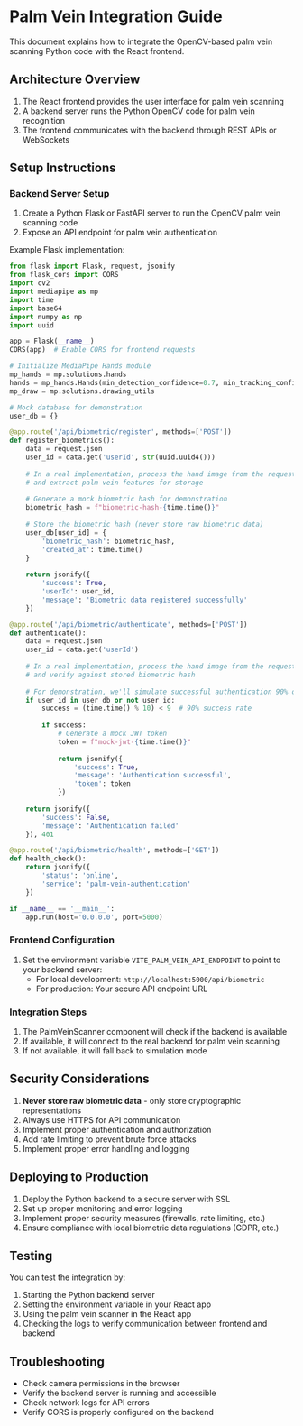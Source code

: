 
# Palm Vein Integration Guide

This document explains how to integrate the OpenCV-based palm vein scanning Python code with the React frontend.

## Architecture Overview

1. The React frontend provides the user interface for palm vein scanning
2. A backend server runs the Python OpenCV code for palm vein recognition
3. The frontend communicates with the backend through REST APIs or WebSockets

## Setup Instructions

### Backend Server Setup

1. Create a Python Flask or FastAPI server to run the OpenCV palm vein scanning code
2. Expose an API endpoint for palm vein authentication

Example Flask implementation:

```python
from flask import Flask, request, jsonify
from flask_cors import CORS
import cv2
import mediapipe as mp
import time
import base64
import numpy as np
import uuid

app = Flask(__name__)
CORS(app)  # Enable CORS for frontend requests

# Initialize MediaPipe Hands module
mp_hands = mp.solutions.hands
hands = mp_hands.Hands(min_detection_confidence=0.7, min_tracking_confidence=0.7)
mp_draw = mp.solutions.drawing_utils

# Mock database for demonstration
user_db = {}

@app.route('/api/biometric/register', methods=['POST'])
def register_biometrics():
    data = request.json
    user_id = data.get('userId', str(uuid.uuid4()))
    
    # In a real implementation, process the hand image from the request
    # and extract palm vein features for storage
    
    # Generate a mock biometric hash for demonstration
    biometric_hash = f"biometric-hash-{time.time()}"
    
    # Store the biometric hash (never store raw biometric data)
    user_db[user_id] = {
        'biometric_hash': biometric_hash,
        'created_at': time.time()
    }
    
    return jsonify({
        'success': True,
        'userId': user_id,
        'message': 'Biometric data registered successfully'
    })

@app.route('/api/biometric/authenticate', methods=['POST'])
def authenticate():
    data = request.json
    user_id = data.get('userId')
    
    # In a real implementation, process the hand image from the request
    # and verify against stored biometric hash
    
    # For demonstration, we'll simulate successful authentication 90% of the time
    if user_id in user_db or not user_id:
        success = (time.time() % 10) < 9  # 90% success rate
        
        if success:
            # Generate a mock JWT token
            token = f"mock-jwt-{time.time()}"
            
            return jsonify({
                'success': True,
                'message': 'Authentication successful',
                'token': token
            })
    
    return jsonify({
        'success': False,
        'message': 'Authentication failed'
    }), 401

@app.route('/api/biometric/health', methods=['GET'])
def health_check():
    return jsonify({
        'status': 'online',
        'service': 'palm-vein-authentication'
    })

if __name__ == '__main__':
    app.run(host='0.0.0.0', port=5000)
```

### Frontend Configuration

1. Set the environment variable `VITE_PALM_VEIN_API_ENDPOINT` to point to your backend server:
   - For local development: `http://localhost:5000/api/biometric`
   - For production: Your secure API endpoint URL

### Integration Steps

1. The PalmVeinScanner component will check if the backend is available
2. If available, it will connect to the real backend for palm vein scanning
3. If not available, it will fall back to simulation mode

## Security Considerations

1. **Never store raw biometric data** - only store cryptographic representations
2. Always use HTTPS for API communication
3. Implement proper authentication and authorization
4. Add rate limiting to prevent brute force attacks
5. Implement proper error handling and logging

## Deploying to Production

1. Deploy the Python backend to a secure server with SSL
2. Set up proper monitoring and error logging
3. Implement proper security measures (firewalls, rate limiting, etc.)
4. Ensure compliance with local biometric data regulations (GDPR, etc.)

## Testing

You can test the integration by:

1. Starting the Python backend server
2. Setting the environment variable in your React app
3. Using the palm vein scanner in the React app
4. Checking the logs to verify communication between frontend and backend

## Troubleshooting

- Check camera permissions in the browser
- Verify the backend server is running and accessible
- Check network logs for API errors
- Verify CORS is properly configured on the backend
